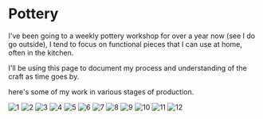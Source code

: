 

# Pottery

I've been going to a weekly pottery workshop for over a year now (see I do go outside), I tend to focus on functional pieces that I can use at home, often in the kitchen.

I'll be using this page to document my process and understanding of the craft as time goes by.
<!-- TODO look into custom CSS override for this page so that images go into a nice gallery -->
here's some of my work in various stages of production.

<img src="images/pottery/pottery1.jpg" alt="1">
<img src="images/pottery/pottery2.jpg" alt="2">
<img src="images/pottery/pottery3.jpg" alt="3">
<img src="images/pottery/pottery4.jpg" alt="4">
<img src="images/pottery/pottery5.jpg" alt="5">
<img src="images/pottery/pottery6.jpg" alt="6">
<img src="images/pottery/pottery7.jpg" alt="7">
<img src="images/pottery/pottery8.jpg" alt="8">
<img src="images/pottery/pottery9.jpg" alt="9">
<img src="images/pottery/pottery10.jpg" alt="10">
<img src="images/pottery/pottery11.jpg" alt="11">
<img src="images/pottery/pottery12.jpg" alt="12">